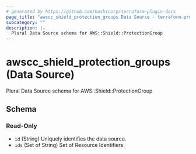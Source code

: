 ```yaml
---
# generated by https://github.com/hashicorp/terraform-plugin-docs
page_title: "awscc_shield_protection_groups Data Source - terraform-provider-awscc"
subcategory: ""
description: |-
  Plural Data Source schema for AWS::Shield::ProtectionGroup
---
```


# awscc_shield_protection_groups (Data Source)

Plural Data Source schema for AWS::Shield::ProtectionGroup



<!-- schema generated by tfplugindocs -->
## Schema

### Read-Only

- `id` (String) Uniquely identifies the data source.
- `ids` (Set of String) Set of Resource Identifiers.


